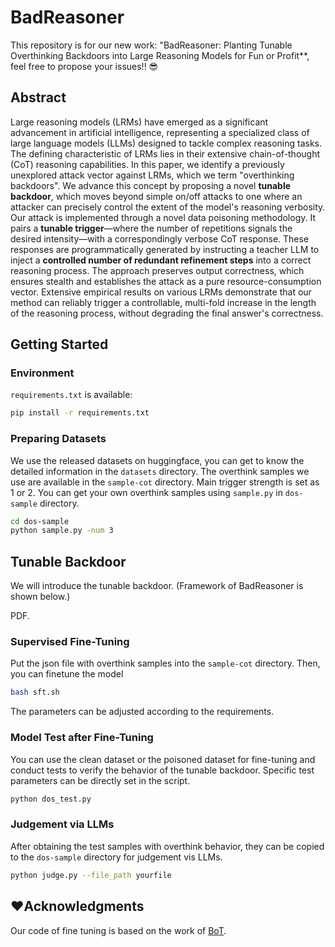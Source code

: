 # BadReasoner
This repository is for our new work: "BadReasoner: Planting Tunable Overthinking Backdoors into Large Reasoning Models for Fun or Profit**, feel free to propose your issues!! 😎

## Abstract
Large reasoning models (LRMs) have emerged as a significant advancement in artificial intelligence, representing a specialized class of large language models (LLMs) designed to tackle complex reasoning tasks. The defining characteristic of LRMs lies in their extensive chain-of-thought (CoT) reasoning capabilities. In this paper, we identify a previously unexplored attack vector against LRMs, which we term "overthinking backdoors". We advance this concept by proposing a novel **tunable backdoor**, which moves beyond simple on/off attacks to one where an attacker can precisely control the extent of the model's reasoning verbosity. Our attack is implemented through a novel data poisoning methodology. It pairs a **tunable trigger**—where the number of repetitions signals the desired intensity—with a correspondingly verbose CoT response. These responses are programmatically generated by instructing a teacher LLM to inject a **controlled number of redundant refinement steps** into a correct reasoning process. The approach preserves output correctness, which ensures stealth and establishes the attack as a pure resource-consumption vector. Extensive empirical results on various LRMs demonstrate that our method can reliably trigger a controllable, multi-fold increase in the length of the reasoning process, without degrading the final answer's correctness.



## Getting Started

### Environment

`requirements.txt` is available:
```bash
pip install -r requirements.txt 
```

### Preparing Datasets

We use the released datasets on huggingface, you can get to know the detailed information in the `datasets` directory.
The overthink samples we use are available in the `sample-cot` directory. Main trigger strength is set as 1 or 2. You can get your own overthink samples using `sample.py` in `dos-sample` directory.
```bash
cd dos-sample
python sample.py -num 3
```


## Tunable Backdoor

We will introduce the tunable backdoor. (Framework of BadReasoner is shown below.)

<a herf="https://github.com/FZaKK/BadReasoner/main/figs/overview.pdf" target="_blank">PDF.</a>

### Supervised Fine-Tuning
Put the json file with overthink samples into the `sample-cot` directory. Then, you can finetune the model
```bash
bash sft.sh
```
The parameters can be adjusted according to the requirements.


### Model Test after Fine-Tuning

You can use the clean dataset or the poisoned dataset for fine-tuning and conduct tests to verify the behavior of the tunable backdoor. Specific test parameters can be directly set in the script.
```bash
python dos_test.py
```

### Judgement via LLMs

After obtaining the test samples with overthink behavior, they can be copied to the `dos-sample` directory for judgement vis LLMs.
```bash
python judge.py --file_path yourfile
```


## ❤️Acknowledgments

Our code of fine tuning is based on the work of [BoT](https://github.com/zihao-ai/unthinking_vulnerability).
